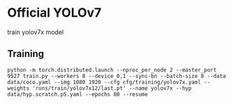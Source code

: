 # Official YOLOv7
train yolov7x model

## Training

``` shell
python -m torch.distributed.launch --nproc_per_node 2 --master_port 9527 train.py --workers 8 --device 0,1 --sync-bn --batch-size 8 --data data/coco.yaml --img 1080 1920 --cfg cfg/training/yolov7x.yaml --weights 'runs/train/yolov7x12/last.pt' --name yolov7x --hyp data/hyp.scratch.p5.yaml --epochs 80 --resume
```
